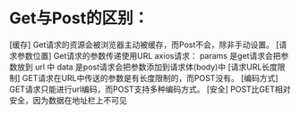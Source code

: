 # Get与Post的区别：
[缓存]
Get请求的资源会被浏览器主动被缓存，而Post不会，除非手动设置。
[请求参数位置]
Get请求的参数传递使用URL
axios请求：
params 是get请求会把参数放到 url 中
data 是post请求会把参数添加到请求体(body)中
[请求URL长度限制]
GET请求在URL中传送的参数是有长度限制的，而POST没有。
[编码方式]
GET请求只能进行url编码，而POST支持多种编码方式。
[安全]
POST比GET相对安全，因为数据在地址栏上不可见

